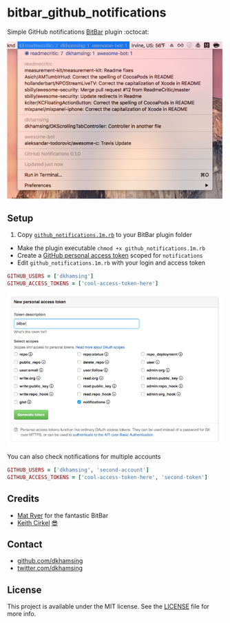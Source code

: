 # bitbar_github_notifications

Simple GitHub notifications [BitBar](https://github.com/matryer/bitbar) plugin :octocat:

<img src=assets/screenshot.png width=500>

## Setup

1. Copy [`github_notifications.1m.rb`](github_notifications.1m.rb) to your BitBar plugin folder
- Make the plugin executable `chmod +x github_notifications.1m.rb`
- Create a [GitHub personal access token](https://github.com/settings/tokens) scoped for `notifications`
- Edit `github_notifications.1m.rb` with your login and access token

```ruby
GITHUB_USERS = ['dkhamsing']
GITHUB_ACCESS_TOKENS = ['cool-access-token-here']
```
<img src=assets/personal-access-token.png width=500>

You can also check notifications for multiple accounts

```ruby
GITHUB_USERS = ['dkhamsing', 'second-account']
GITHUB_ACCESS_TOKENS = ['cool-access-token-here', 'second-token']
```

## Credits

- [Mat Ryer](https://github.com/matryer) for the fantastic BitBar
- [Keith Cirkel](https://github.com/keithamus) [:sunglasses:](https://github.com/matryer/bitbar-plugins/pull/18)

## Contact

- [github.com/dkhamsing](https://github.com/dkhamsing)
- [twitter.com/dkhamsing](https://twitter.com/dkhamsing)

## License

This project is available under the MIT license. See the [LICENSE](LICENSE) file for more info.
